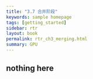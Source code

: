 ```yaml
---
title: "3.7 合并阶段"
keywords: sample homepage
tags: [getting_started]
sidebar: rtr
layout: book
permalink: rtr_ch3_merging.html
summary: GPU
---
```


## nothing here








